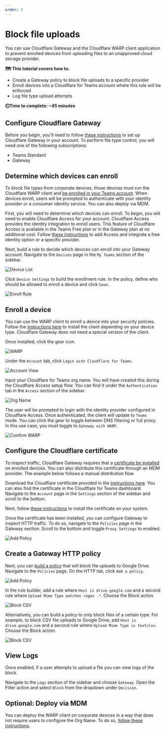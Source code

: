 ```yaml
---
order: 3
---
```


# Block file uploads

You can use Cloudflare Gateway and the Cloudflare WARP client application to prevent enrolled devices from uploading files to an unapproved cloud storage provider.

**🗺️ This tutorial covers how to:**

* Create a Gateway policy to block file uploads to a specific provider
* Enroll devices into a Cloudflare for Teams account where this rule will be enforced
* Log file type upload attempts

**⏲️Time to complete: ~45 minutes**

## Configure Cloudflare Gateway

Before you begin, you'll need to follow [these instructions](https://developers.cloudflare.com/gateway/getting-started/onboarding-gateway) to set up Cloudflare Gateway in your account. To perform file type control, you will need one of the following subscriptions:

* Teams Standard
* Gateway

## Determine which devices can enroll

To block file types from corporate devices, those devices must run the Cloudflare WARP client and [be enrolled in your Teams account](https://developers.cloudflare.com/gateway/connecting-to-gateway). When devices enroll, users will be prompted to authenticate with your identity provider or a consumer identity service. You can also deploy via MDM.

First, you will need to determine which devices can enroll. To begin, you will need to enable Cloudflare Access for your account. Cloudflare Access provides the identity integration to enroll users. This feature of Cloudflare Access is available in the Teams Free plan or in the Gateway plan at no additional cost. Follow [these instructions](https://developers.cloudflare.com/access/getting-started/access-setup) to add Access and integrate a free identity option or a specific provider.

Next, build a rule to decide which devices can enroll into your Gateway account. Navigate to the `Devices` page in the `My Teams` section of the sidebar.

![Device List](../static/secure-web-gateway/secure-dns-devices/device-page.png)

Click `Device Settings` to build the enrollment rule. In the policy, define who should be allowed to enroll a device and click `Save`.

![Enroll Rule](../static/secure-web-gateway/secure-dns-devices/enroll-rule.png)

## Enroll a device

You can use the WARP client to enroll a device into your security policies. Follow the [instructions here](https://developers.cloudflare.com/warp-client/setting-up) to install the client depending on your device type. Cloudflare Gateway does not need a special version of the client.

Once installed, click the gear icon.

![WARP](../static/secure-web-gateway/secure-dns-devices/warp.png)

Under the `Account` tab, click `Login with Cloudflare for Teams`.

![Account View](../static/secure-web-gateway/secure-dns-devices/account-view.png)

Input your Cloudflare for Teams org name. You will have created this during the Cloudflare Access setup flow. You can find it under the `Authentication` tab in the `Access` section of the sidebar.

![Org Name](../static/secure-web-gateway/secure-dns-devices/org-name.png)

The user will be prompted to login with the identity provider configured in Cloudflare Access. Once authenticated, the client will update to `Teams` mode. You can click the gear to toggle between DNS filtering or full proxy. In this use case, you must toggle to `Gateway with WARP`.

![Confirm WARP](../static/secure-web-gateway/block-uploads/with-warp.png)

## Configure the Cloudflare certificate

To inspect traffic, Cloudflare Gateway requires that a [certificate be installed](https://developers.cloudflare.com/gateway/connecting-to-gateway/install-cloudflare-cert) on enrolled devices. You can also distribute this certificate through an MDM provider. The example below follows a manual distribution flow.

Download the Cloudflare certificate provided in the [instructions here](https://developers.cloudflare.com/gateway/connecting-to-gateway/install-cloudflare-cert). You can also find the certificate in the Cloudflare for Teams dashboard. Navigate to the `Account` page in the `Settings` section of the sidebar and scroll to the bottom.

Next, follow [these instructions](https://developers.cloudflare.com/gateway/connecting-to-gateway/install-cloudflare-cert) to install the certificate on your system.

Once the certificate has been installed, you can configure Gateway to inspect HTTP traffic. To do so, navigate to the `Policies` page in the Gateway section. Scroll to the bottom and toggle `Proxy Settings` to enabled.

![Add Policy](../static/secure-web-gateway/block-uploads/filter-toggle.png)

## Create a Gateway HTTP policy

Next, you can [build a policy](https://developers.cloudflare.com/gateway/getting-started/configuring-http-policy) that will block file uploads to Google Drive. Navigate to the `Policies` page. On the HTTP tab, click `Add a policy`.

![Add Policy](../static/secure-web-gateway/block-uploads/add-policy.png)

In the rule builder, add a rule where `Host is drive.google.com` and a second rule where `Upload Mime Type matches regex .*`. Choose the Block action.

![Block CSV](../static/secure-web-gateway/block-uploads/match-regex.png)

Alternatively, you can build a policy to only block files of a certain type. For example, to block CSV file uploads to Google Drive, add `Host is drive.google.com` and a second rule where `Upload Mime Type is text/csv`. Choose the Block action.

![Block CSV](../static/secure-web-gateway/block-uploads/block-csv.png)

## View Logs

Once enabled, if a user attempts to upload a file you can view logs of the block.

Navigate to the `Logs` section of the sidebar and choose `Gateway`. Open the Filter action and select `Block` from the dropdown under `Decision`.

## Optional: Deploy via MDM

You can deploy the WARP client on corporate devices in a way that does not require users to configure the Org Name. To do so, [follow these instructions](https://developers.cloudflare.com/warp-client/teams).